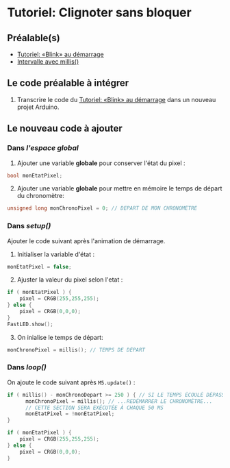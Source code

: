 # Tutoriel: Clignoter sans bloquer

## Préalable(s)

- [Tutoriel: «Blink» au démarrage](/m5stack/atom/tutoriel/blink_demarrage.md)
- [Intervalle avec millis()](/arduino/millis/intervalle.md)

## Le code préalable à intégrer

1) Transcrire le code du [Tutoriel: «Blink» au démarrage](/m5stack/atom/tutoriel/blink_demarrage.md) dans un nouveau projet Arduino.

## Le nouveau code à ajouter

### Dans _l'espace global_

1) Ajouter une variable  **globale**  pour conserver l'état du pixel :
```cpp
bool monEtatPixel;
```

2) Ajouter une variable  **globale** pour mettre en mémoire le temps de départ du chronomètre:
```cpp
unsigned long monChronoPixel = 0; // DEPART DE MON CHRONOMÈTRE
```

### Dans _setup()_

Ajouter le code suivant après l'animation de démarrage.

1) Initialiser la variable d'état :
```cpp
monEtatPixel = false;
```

2) Ajuster la valeur du pixel selon l'etat :
```cpp
if ( monEtatPixel ) {
    pixel = CRGB(255,255,255); 
} else {
    pixel = CRGB(0,0,0); 
}
FastLED.show();
```
3) On inialise le temps de départ:
```cpp
monChronoPixel = millis(); // TEMPS DE DÉPART
```

### Dans _loop()_

On ajoute le code suivant après `M5.update()` :
```cpp
if ( millis() - monChronoDepart >= 250 ) { // SI LE TEMPS ÉCOULÉ DÉPASSE 250 MS...
      monChronoPixel = millis(); // ...REDÉMARRER LE CHRONOMÈTRE...
      // CETTE SECTION SERA EXÉCUTÉE À CHAQUE 50 MS
      monEtatPixel = !monEtatPixel;
}

if ( monEtatPixel ) {
    pixel = CRGB(255,255,255); 
} else {
    pixel = CRGB(0,0,0); 
}
```

